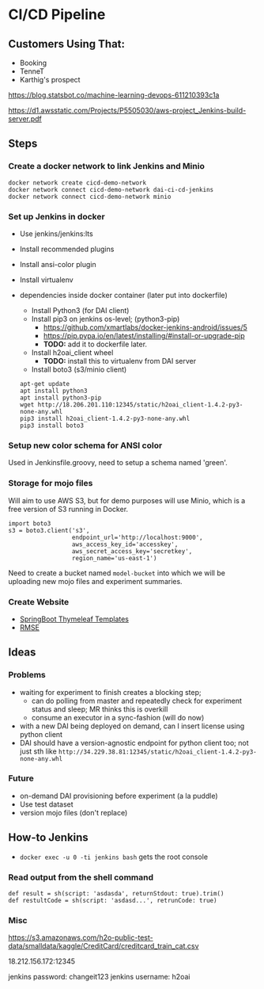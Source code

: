 # CI/CD Pipeline
## Customers Using That:
* Booking
* TenneT
* Karthig's prospect

https://blog.statsbot.co/machine-learning-devops-611210393c1a

https://d1.awsstatic.com/Projects/P5505030/aws-project_Jenkins-build-server.pdf

## Steps

### Create a docker network to link Jenkins and Minio
```
docker network create cicd-demo-network
docker network connect cicd-demo-network dai-ci-cd-jenkins
docker network connect cicd-demo-network minio
```

### Set up Jenkins in docker
* Use jenkins/jenkins:lts
* Install recommended plugins
* Install ansi-color plugin
* Install virtualenv

* dependencies inside docker container (later put into dockerfile)
	* Install Python3 (for DAI client)
	* Install pip3 on jenkins os-level; (python3-pip)
	  * https://github.com/xmartlabs/docker-jenkins-android/issues/5
	  * https://pip.pypa.io/en/latest/installing/#install-or-upgrade-pip
	  * **TODO:** add it to dockerfile later.
	* Install h2oai_client wheel
	  * **TODO:** install this to virtualenv from DAI server
	* Install boto3 (s3/minio client)
	```
	apt-get update
	apt install python3
	apt install python3-pip
	wget http://18.206.201.110:12345/static/h2oai_client-1.4.2-py3-none-any.whl
	pip3 install h2oai_client-1.4.2-py3-none-any.whl
	pip3 install boto3
	```

### Setup new color schema for ANSI color 
Used in Jenkinsfile.groovy, need to setup a schema named 'green'.

### Storage for mojo files
Will aim to use AWS S3, but for demo purposes will use Minio, which is a free version of S3 running in Docker.
```
import boto3
s3 = boto3.client('s3',
                  endpoint_url='http://localhost:9000',
                  aws_access_key_id='accesskey',
                  aws_secret_access_key='secretkey',
                  region_name='us-east-1')
```

Need to create a bucket named `model-bucket` into which we will be uploading new mojo files and experiment summaries.

### Create Website
* [SpringBoot Thymeleaf Templates]( https://www.thymeleaf.org/doc/articles/standardurlsyntax.html)
* [RMSE](https://github.com/haifengl/smile/blob/master/core/src/main/java/smile/validation/RMSE.java)

## Ideas

### Problems
* waiting for experiment to finish creates a blocking step;
  * can do polling from master and repeatedly check for experiment status and sleep; MR thinks this is overkill
  * consume an executor in a sync-fashion (will do now)
* with a new DAI being deployed on demand, can I insert license using python client
* DAI should have a version-agnostic endpoint for python client too; not just sth like `http://34.229.38.81:12345/static/h2oai_client-1.4.2-py3-none-any.whl`

### Future
* on-demand DAI provisioning before experiment (a la puddle)
* Use test dataset
* version mojo files (don't replace)

## How-to Jenkins
* `docker exec -u 0 -ti jenkins bash` gets the root console


### Read output from the shell command

```
def result = sh(script: 'asdasda', returnStdout: true).trim()
def restultCode = sh(script: 'asdasd...', retrunCode: true)
```

### Misc
https://s3.amazonaws.com/h2o-public-test-data/smalldata/kaggle/CreditCard/creditcard_train_cat.csv

18.212.156.172:12345

jenkins password: changeit123
jenkins username: h2oai

